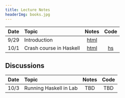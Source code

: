 ```yaml
---
title: Lecture Notes
headerImg: books.jpg
---
```


| Date       | Topic                    | Notes         |  Code      |
|:----------:|:-------------------------|:-------------:|:----------:|
| 9/29       | Introduction             | [html][lec1]  |            | 
| 10/1       | Crash course in Haskell  | [html][lec2]  | [hs][cod2] | 


## Discussions 

| Date       | Topic                    | Notes         |  Code      |
|:----------:|:-------------------------|:-------------:|:----------:|
| 10/3       | Running Haskell in Lab   | TBD           | TBD        | 

<!-- 

* [SPQR](lectures/spqr.html)
* [Tu Quoque](lectures/2012-12-07-tu-quoque.html)
* [Carpe Diem](posts/2012-11-28-carpe-diem.html)
* [Rosa Rosam](posts/2012-10-07-rosa-rosa-rosam.html)

-->

[lec1]: lectures/01-introduction.html
[lec2]: lectures/02-haskell.html
[cod2]: http://github.com/ucsd-progsys/131-web/blob/master/code/01-haskell/ 

